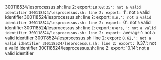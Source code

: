 300118524/lesprocessus.sh: line 2: export: `18:08:35': not a valid identifier
300118524/lesprocessus.sh: line 2: export: `1': not a valid identifier
300118524/lesprocessus.sh: line 2: export: `min,': not a valid identifier
300118524/lesprocessus.sh: line 2: export: `0': not a valid identifier
300118524/lesprocessus.sh: line 2: export: `users,': not a valid identifier
300118524/lesprocessus.sh: line 2: export: `average:': not a valid identifier
300118524/lesprocessus.sh: line 2: export: `0.62,': not a valid identifier
300118524/lesprocessus.sh: line 2: export: `0.37,': not a valid identifier
300118524/lesprocessus.sh: line 2: export: `0.14': not a valid identifier


